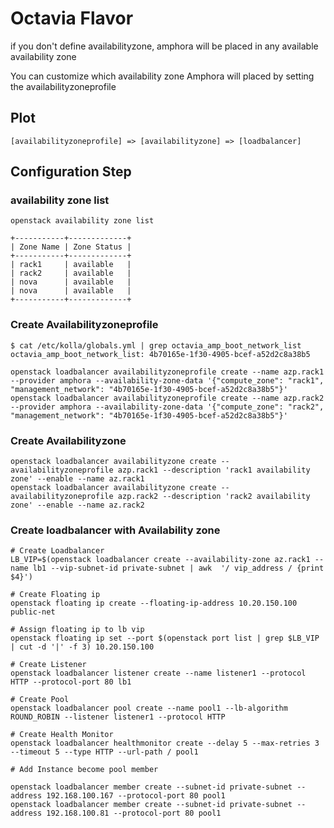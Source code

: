 # Octavia Flavor

if you don't define availabilityzone, amphora will be placed in any available availability zone

You can customize which availability zone Amphora will placed by setting the availabilityzoneprofile

## Plot

```
[availabilityzoneprofile] => [availabilityzone] => [loadbalancer]
```

## Configuration Step

### availability zone list
```
openstack availability zone list

+-----------+-------------+
| Zone Name | Zone Status |
+-----------+-------------+
| rack1     | available   |
| rack2     | available   |
| nova      | available   |
| nova      | available   |
+-----------+-------------+
```

### Create Availabilityzoneprofile
```
$ cat /etc/kolla/globals.yml | grep octavia_amp_boot_network_list
octavia_amp_boot_network_list: 4b70165e-1f30-4905-bcef-a52d2c8a38b5
```
```
openstack loadbalancer availabilityzoneprofile create --name azp.rack1 --provider amphora --availability-zone-data '{"compute_zone": "rack1", "management_network": "4b70165e-1f30-4905-bcef-a52d2c8a38b5"}'
openstack loadbalancer availabilityzoneprofile create --name azp.rack2 --provider amphora --availability-zone-data '{"compute_zone": "rack2", "management_network": "4b70165e-1f30-4905-bcef-a52d2c8a38b5"}'
```

### Create Availabilityzone
```
openstack loadbalancer availabilityzone create --availabilityzoneprofile azp.rack1 --description 'rack1 availability zone' --enable --name az.rack1
openstack loadbalancer availabilityzone create --availabilityzoneprofile azp.rack2 --description 'rack2 availability zone' --enable --name az.rack2
```

### Create loadbalancer with Availability zone
```
# Create Loadbalancer
LB_VIP=$(openstack loadbalancer create --availability-zone az.rack1 --name lb1 --vip-subnet-id private-subnet | awk  '/ vip_address / {print $4}')

# Create Floating ip
openstack floating ip create --floating-ip-address 10.20.150.100 public-net

# Assign floating ip to lb vip
openstack floating ip set --port $(openstack port list | grep $LB_VIP | cut -d '|' -f 3) 10.20.150.100

# Create Listener
openstack loadbalancer listener create --name listener1 --protocol HTTP --protocol-port 80 lb1

# Create Pool
openstack loadbalancer pool create --name pool1 --lb-algorithm ROUND_ROBIN --listener listener1 --protocol HTTP

# Create Health Monitor
openstack loadbalancer healthmonitor create --delay 5 --max-retries 3 --timeout 5 --type HTTP --url-path / pool1

# Add Instance become pool member

openstack loadbalancer member create --subnet-id private-subnet --address 192.168.100.167 --protocol-port 80 pool1
openstack loadbalancer member create --subnet-id private-subnet --address 192.168.100.81 --protocol-port 80 pool1
```

